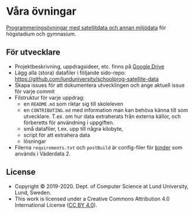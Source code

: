 # Våra övningar
[Programmeringsövningar med satellitdata och annan miljödata](exercises/README.md) för högstadium och gymnasium.

## För utvecklare

* Projektbeskrivning, uppdragsideer, etc. finns på [Google Drive](https://drive.google.com/drive/folders/1svwmHStMxmkm5pGE-U4PO6GWMpGCyXYH)
* Lägg alla (stora) datafiler i följande sido-repo: https://github.com/lunduniversity/schoolprog-satellite-data
* Skapa issues för att dokumentera utvecklingen och ange aktuell issue för varje commit
* Filstruktur för varje uppdrag:
    * en `README.md` som riktar sig till skoleleven
    * en `CONTRIBUTING.md` med information man kan behöva känna till som utvecklare. T.ex. om hur data extraherats från externa källor, och förberetts för användning i uppgiften.
    * små datafiler, t.ex. upp till några kilobyte,
    * script för att extrahera data
    * lösningar
* Filerna `requirements.txt` och `postBuild` är config-filer för [binder](https://gke.mybinder.org/) som används i Väderdata 2.

## License
* Copyright &copy; 2019-2020. Dept. of Computer Science at Lund University, Lund, Sweden.
* This work is licensed under a
Creative Commons Attribution 4.0 International License ([CC BY 4.0](http://creativecommons.org/licenses/by/4.0/)).
